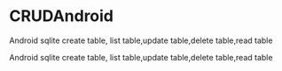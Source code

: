 # CRUDAndroid
Android sqlite create table, list table,update table,delete table,read table

Android sqlite create table, list table,update table,delete table,read table
